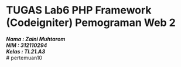 # TUGAS Lab6 PHP Framework (Codeigniter) Pemograman Web 2

**_Nama : Zaini Muhtarom_** <br/>
**_NIM : 312110294_** <br/>
**_Kelas : TI.21.A3_** <br/># pertemuan10
